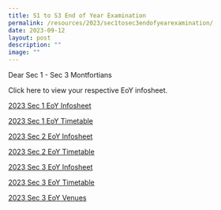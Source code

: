 ```yaml
---
title: S1 to S3 End of Year Examination
permalink: /resources/2023/sec1tosec3endofyearexamination/
date: 2023-09-12
layout: post
description: ""
image: ""
---
```

Dear Sec 1 - Sec 3 Montfortians

Click here to view your respective EoY infosheet. 

[2023 Sec 1 EoY Infosheet](/files/2023%20sec%201%20eoy%20infosheet.pdf)

[2023 Sec 1 EoY Timetable](/files/2023%20sec%201%20eoy%20exam%20timetable.pdf)

[2023 Sec 2 EoY Infosheet](/files/2023%20sec%202%20eoy%20infosheet.pdf)

[2023 Sec 2 EoY Timetable](/files/2023%20sec%202%20eoy%20exam%20timetable.pdf)

[2023 Sec 3 EoY Infosheet](/files/2023%20sec%203%20eoy%20infosheet.pdf)

[2023 Sec 3 EoY Timetable](/files/2023%20sec%203%20eoy%20exam%20timetable.pdf)

[2023 Sec 3 EoY Venues](/files/2023%20sec%203%20eoy%20exam%20venues.pdf)
